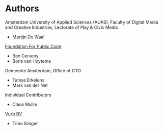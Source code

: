 # Authors

Amsterdam University of Applied Sciences (AUAS), Faculty of Digital Media and Creative Industries, Lectorate of Play & Civic Media

* Martijn De Waal

[Foundation For Public Code](https://publiccode.net)

* Ben Cerveny
* Boris van Hoytema

Gemeente Amsterdam, Office of CTO

* Tamas Erkelens
* Mark van der Net

Individual Contributors

* Claus Mullie

[Vurb BV](https://vurb.agency)

* Timo Slinger
